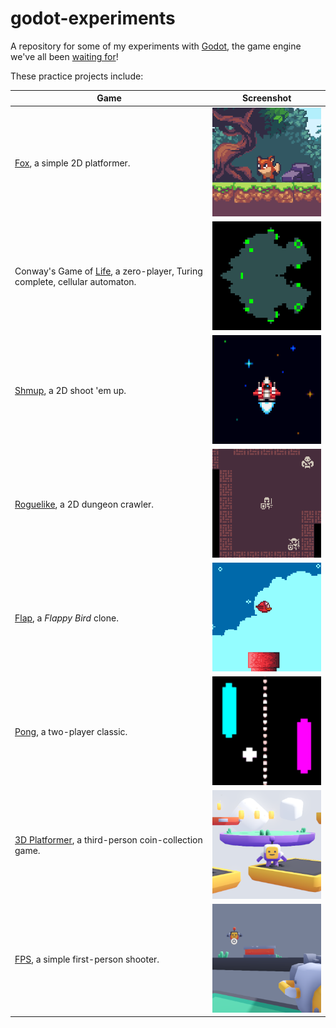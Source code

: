 # godot-experiments

A repository for some of my experiments with [Godot](https://godotengine.org), the game engine we've all been [waiting for](https://en.wikipedia.org/wiki/Waiting_for_Godot)!

These practice projects include:

Game | Screenshot
--- | ---
[Fox](2d/platformer_fox), a simple 2D platformer.|![image](2d/platformer_fox/fox.png)
Conway's Game of [Life](2d/life), a zero-player, Turing complete, cellular automaton.|![image](2d/life/life.png)
[Shmup](2d/shmup), a 2D shoot 'em up.|![image](2d/shmup/shmup.png)
[Roguelike](2d/roguelike), a 2D dungeon crawler.|![image](2d/roguelike/roguelike.png)
[Flap](2d/flap), a _Flappy Bird_ clone.|![image](2d/flap/flap.png)
[Pong](2d/pong), a two-player classic.|![image](2d/pong/pong.png)
[3D Platformer](3d/platformer), a third-person coin-collection game.|![image](3d/platformer/3d_platformer.png)
[FPS](3d/fps), a simple first-person shooter.|![image](3d/fps/fps.png)
